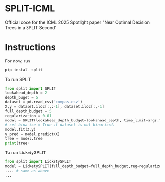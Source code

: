 # SPLIT-ICML
Official code for the ICML 2025 Spotlight paper "Near Optimal Decision Trees in a SPLIT Second" 

# Instructions

For now, run 
```bash
pip install split
```

To run SPLIT
```python
from split import SPLIT
lookahead_depth = 2
depth_buget = 5
dataset = pd.read_csv('compas.csv')
X,y = dataset.iloc[:,:-1], dataset.iloc[:,-1]
full_depth_budget = 5
regularization = 0.01
model = SPLIT(lookahead_depth_budget=lookahead_depth, time_limit=args.time_limit, reg=regularization, full_depth_budget=full_depth_budget, verbose=False, binarize=False)
# set binarize = True if dataset is not binarized.
model.fit(X,y)
y_pred = model.predict(X)
tree = model.tree
print(tree)
```
To run LicketySPLIT
```python
from split import LicketySPLIT
model = LicketySPLIT(full_depth_budget=full_depth_budget,reg=regularization)
.... # same as above
...
```
